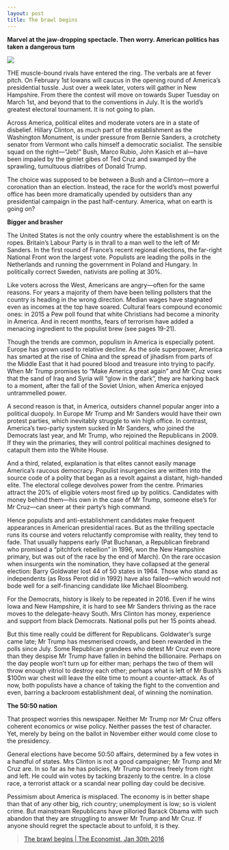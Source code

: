 ```yaml
---
layout: post
title: The brawl begins
---
```

__Marvel at the jaw-dropping spectacle. Then worry. American politics has taken a dangerous turn__

![](http://cdn.static-economist.com/sites/default/files/imagecache/full-width/images/print-edition/20160130_LDD001_0.jpg)

THE muscle-bound rivals have entered the ring. The verbals are at fever pitch. On February 1st Iowans will caucus in the opening 
round of America’s presidential tussle. Just over a week later, voters will gather in New Hampshire. From there the contest will 
move on towards Super Tuesday on March 1st, and beyond that to the conventions in July. It is the world’s greatest electoral 
tournament. It is not going to plan.

Across America, political elites and moderate voters are in a state of disbelief. Hillary Clinton, as much part of the establishment 
as the Washington Monument, is under pressure from Bernie Sanders, a crotchety senator from Vermont who calls himself a democratic 
socialist. The sensible squad on the right—“Jeb!” Bush, Marco Rubio, John Kasich et al—have been impaled by the gimlet gibes of Ted 
Cruz and swamped by the sprawling, tumultuous diatribes of Donald Trump.

The choice was supposed to be between a Bush and a Clinton—more a coronation than an election. Instead, the race for the world’s 
most powerful office has been more dramatically upended by outsiders than any presidential campaign in the past half-century. America, 
what on earth is going on?

__Bigger and brasher__

The United States is not the only country where the establishment is on the ropes. Britain’s Labour Party is in thrall to a man 
well to the left of Mr Sanders. In the first round of France’s recent regional elections, the far-right National Front won the 
largest vote. Populists are leading the polls in the Netherlands and running the government in Poland and Hungary. In politically 
correct Sweden, nativists are polling at 30%.

Like voters across the West, Americans are angry—often for the same reasons. For years a majority of them have been telling pollsters 
that the country is heading in the wrong direction. Median wages have stagnated even as incomes at the top have soared. Cultural 
fears compound economic ones: in 2015 a Pew poll found that white Christians had become a minority in America. And in recent months, 
fears of terrorism have added a menacing ingredient to the populist brew (see pages 19-21).

Though the trends are common, populism in America is especially potent. Europe has grown used to relative decline. As the sole 
superpower, America has smarted at the rise of China and the spread of jihadism from parts of the Middle East that it had poured 
blood and treasure into trying to pacify. When Mr Trump promises to “Make America great again” and Mr Cruz vows that the sand of 
Iraq and Syria will “glow in the dark”, they are harking back to a moment, after the fall of the Soviet Union, when America enjoyed 
untrammelled power.

A second reason is that, in America, outsiders channel popular anger into a political duopoly. In Europe Mr Trump and Mr Sanders 
would have their own protest parties, which inevitably struggle to win high office. In contrast, America’s two-party system sucked 
in Mr Sanders, who joined the Democrats last year, and Mr Trump, who rejoined the Republicans in 2009. If they win the primaries, 
they will control political machines designed to catapult them into the White House.

And a third, related, explanation is that elites cannot easily manage America’s raucous democracy. Populist insurgencies are written 
into the source code of a polity that began as a revolt against a distant, high-handed elite. The electoral college devolves power 
from the centre. Primaries attract the 20% of eligible voters most fired up by politics. Candidates with money behind them—his own 
in the case of Mr Trump, someone else’s for Mr Cruz—can sneer at their party’s high command.

Hence populists and anti-establishment candidates make frequent appearances in American presidential races. But as the thrilling 
spectacle runs its course and voters reluctantly compromise with reality, they tend to fade. That usually happens early (Pat 
Buchanan, a Republican firebrand who promised a “pitchfork rebellion” in 1996, won the New Hampshire primary, but was out of the 
race by the end of March). On the rare occasion when insurgents win the nomination, they have collapsed at the general election: 
Barry Goldwater lost 44 of 50 states in 1964. Those who stand as independents (as Ross Perot did in 1992) have also failed—which 
would not bode well for a self-financing candidate like Michael Bloomberg.

For the Democrats, history is likely to be repeated in 2016. Even if he wins Iowa and New Hampshire, it is hard to see Mr Sanders 
thriving as the race moves to the delegate-heavy South. Mrs Clinton has money, experience and support from black Democrats. National 
polls put her 15 points ahead.

But this time really could be different for Republicans. Goldwater’s surge came late; Mr Trump has mesmerised crowds, and been 
rewarded in the polls since July. Some Republican grandees who detest Mr Cruz even more than they despise Mr Trump have fallen in 
behind the billionaire. Perhaps on the day people won’t turn up for either man; perhaps the two of them will throw enough vitriol 
to destroy each other; perhaps what is left of Mr Bush’s $100m war chest will leave the elite time to mount a counter-attack. As of 
now, both populists have a chance of taking the fight to the convention and even, barring a backroom establishment deal, of winning 
the nomination.

__The 50:50 nation__

That prospect worries this newspaper. Neither Mr Trump nor Mr Cruz offers coherent economics or wise policy. Neither passes the 
test of character. Yet, merely by being on the ballot in November either would come close to the presidency.

General elections have become 50:50 affairs, determined by a few votes in a handful of states. Mrs Clinton is not a good campaigner; 
Mr Trump and Mr Cruz are. In so far as he has policies, Mr Trump borrows freely from right and left. He could win votes by tacking 
brazenly to the centre. In a close race, a terrorist attack or a scandal near polling day could be decisive.

Pessimism about America is misplaced. The economy is in better shape than that of any other big, rich country; unemployment is low; 
so is violent crime. But mainstream Republicans have pilloried Barack Obama with such abandon that they are struggling to answer Mr 
Trump and Mr Cruz. If anyone should regret the spectacle about to unfold, it is they.

> [The brawl begins | The Economist, Jan 30th 2016](http://www.economist.com/news/leaders/21689543-marvel-jaw-dropping-spectacle-then-worry-american-politics-has-taken-dangerous)
